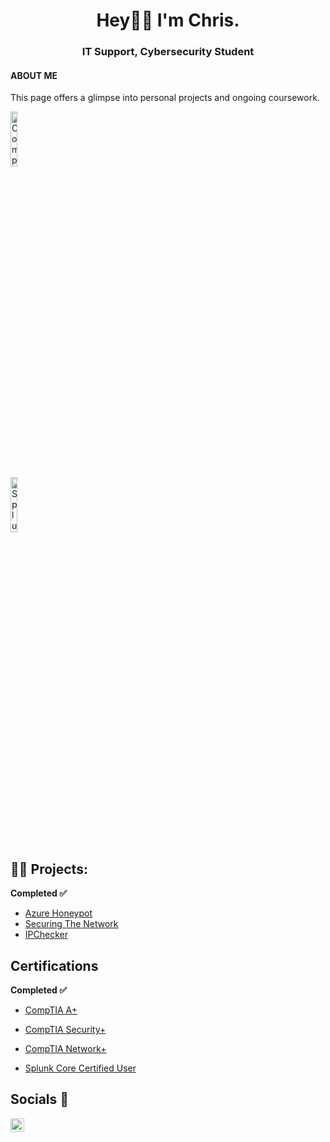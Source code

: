 <div id="header" align="center">

<h1>Hey👋🏽 I'm Chris. 
  <br/>
  <h3>IT Support, Cybersecurity Student</h3>
</div>
  <h4>ABOUT ME</h4>
  
  <p> 
This page offers a glimpse into personal projects and ongoing coursework. </p>
  <div>
  <img src="https://imgur.com/Bx9z8mL.png" height="15%" width="15%" alt="Comptia">
  </br>
  <img src="https://imgur.com/bMKq2zg.png" height="15%" width="15%" alt="Splunk">

  </div>
<h2>👨‍💻 Projects:</h2>
<b>Completed ✅</b>

  - [Azure Honeypot](https://github.com/Crypss22/AzureSIEM)
  - [Securing The Network](https://github.com/Crypss22/ThreatDefense)
  - [IPChecker](https://github.com/Crypss22/IPChecker)

 <h2>Certifications</h2>
  <b>Completed ✅</b>

  - [CompTIA A+](https://github.com/Crypss22/Crypss22/blob/main/CompTIA%20A%2B%20ce%20certificate.pdf)
  
  - [CompTIA Security+](https://github.com/Crypss22/Crypss22/blob/main/CompTIA%20Security%2B%20ce%20certificate.pdf)

  - [CompTIA Network+](https://github.com/Crypss22/Crypss22/blob/main/CompTIA%20Network%2B%20ce%20certificate.pdf)
 
  - [Splunk Core Certified User](https://github.com/Crypss22/Crypss22/blob/main/SplunkCoreCertifiedUser.pdf)
    
<h2>Socials 🤳</h2>

[<img align="left" alt="ChrisF | LinkedIn" width="22px" src="https://cdn.jsdelivr.net/npm/simple-icons@v3/icons/linkedin.svg" />][linkedin]

[linkedin]: https://www.linkedin.com/in/chrisfeurtado/
